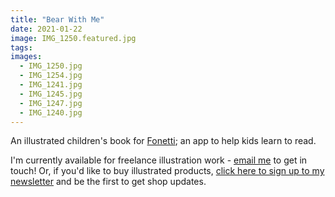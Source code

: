 ```yaml
---
title: "Bear With Me"
date: 2021-01-22
image: IMG_1250.featured.jpg
tags:
images:
  - IMG_1250.jpg
  - IMG_1254.jpg
  - IMG_1241.jpg
  - IMG_1245.jpg
  - IMG_1247.jpg
  - IMG_1240.jpg
---
```


An illustrated children's book for [Fonetti](https://www.fonetti.com/); an app to help kids learn to read.

I'm currently available for freelance illustration work - [email me](mailto:vicky.hughes@hotmail.com) to get in touch! Or, if you'd like to buy illustrated products, [click here to sign up to my newsletter](https://mailchi.mp/8dcebb7ee0b4/shop-updates-signup-form) and be the first to get shop updates.